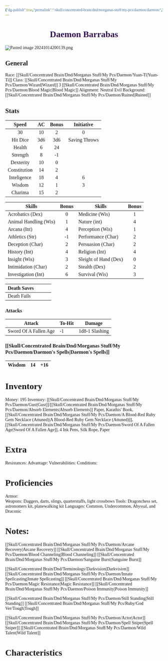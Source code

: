 ```yaml
---
{"dg-publish":true,"permalink":"/skull/concentrated-brain/dnd/morganas-stuff/my-pcs/daemon/daemon/","tags":["Tagless"],"noteIcon":""}
---
```


<style id="Force_Custom_Fonts" type="text/css">@font-face{font-style:normal;font-family:"Merriweather";src:local("Merriweather")}@font-face{font-style:bolder;font-family:"Merriweather";src:local("Merriweather")}@font-face{font-style:normal;font-family:"Merriweather";src:local("Merriweather");unicode-range:U+0-FF,U+2E80-9FFF,U+F900-FAFF,U+FE30-FE4F,U+20000-2FA1F}@font-face{font-style:bolder;font-family:"Merriweather";src:local("Merriweather");unicode-range:U+0-FF,U+2E80-9FFF,U+F900-FAFF,U+FE30-FE4F,U+20000-2FA1F}@font-face{font-style:normal;font-family:"Merriweather";src:local("Merriweather");unicode-range:U+0-FF}@font-face{font-style:bolder;font-family:"Merriweather";src:local("Merriweather");unicode-range:U+0-FF}:not(pre):not(code):not(textarea):not(tt):not(kbd):not(samp):not(var){font-family:"Merriweather"!important}pre,code,textarea,tt,kbd,samp,var{font-family:monospace!important}pre *,code *,textarea *,tt *,kbd *,samp *,var *{font-family:monospace!important}</style>


# <center><span style="color:#32114e">Daemon Barrabas</span></center>



![Pasted image 20241014200139.png](/img/user/images/Pasted%20image%2020241014200139.png)


## General
 Race:  [[Skull/Concentrated Brain/Dnd/Morganas Stuff/My Pcs/Daemon/Yuan-Ti\|Yuan-Ti]]
 Class: [[Skull/Concentrated Brain/Dnd/Morganas Stuff/My Pcs/Daemon/Wizard\|Wizard]] 3 [[Skull/Concentrated Brain/Dnd/Morganas Stuff/My Pcs/Daemon/Blood Magic\|Blood Magic]]
 Alignment: Neutral Evil
 Background: [[Skull/Concentrated Brain/Dnd/Morganas Stuff/My Pcs/Daemon/Ruined\|Ruined]]


## Stats

|    Speed     | AC  | Bonus |  Initiative   |
| :----------: | :-: | :---: | :-----------: |
|      30      | 10  |   2   |       0       |
|   Hit Dice   | 3d6 |  3d6  | Saving Throws |
|    Health    |  6  |  24   |               |
|   Strength   |  8  |  -1   |               |
|  Dexterity   | 10  |   0   |               |
| Constitution | 14  |   2   |               |
| Inteligence  | 18  |   4   |       6       |
|    Wisdom    | 12  |   1   |       3       |
|   Charima    | 15  |   2   |               |

| Skills                | Bonus | Skills                | Bonus |
| --------------------- | :---: | --------------------- | :---: |
| Acrobatics (Dex)      |   0   | Medicine (Wis)        |   1   |
| Animal Handling (Wis) |   1   | Nature (int)          |   4   |
| Arcana (Int)          |   4   | Perception (Wis)      |   1   |
| Athletics (Str)       |  -1   | Performance (Char)    |   2   |
| Deception (Char)      |   2   | Persuasion (Char)     |   2   |
| History (Int)         |   4   | Religion (Int)        |   4   |
| Insight (Wis)         |   3   | Sleight of Hand (Dex) |   0   |
| Intimidation (Char)   |   2   | Stealth (Dex)         |   2   |
| Investigation (Int)   |   6   | Survival (Wis)        |   3   |

| Death Saves  |     |     |     |
| ------------ | --- | --- | --- |
| Death Fails |     |     |     |
### Attacks

| Attack                | To-Hit | Damage         |
| --------------------- | ------ | -------------- |
| Sword Of A Fallen Age | -1     | 1d8-1 Slashing |

### [[Skull/Concentrated Brain/Dnd/Morganas Stuff/My Pcs/Daemon/Daemon's Spells\|Daemon's Spells]]

| Wisdom | 14  | +16 |
| ------ | --- | --- |

# Inventory

Money: 195
Inventory: [[Skull/Concentrated Brain/Dnd/Morganas Stuff/My Pcs/Daemon/Gust\|Gust]]/[[Skull/Concentrated Brain/Dnd/Morganas Stuff/My Pcs/Daemon/Absorb Elements\|Absorb Elements]] Paper, Karathis' Book, [[Skull/Concentrated Brain/Dnd/Morganas Stuff/My Pcs/Daemon/A Blood-Red Ruby Gem Necklace (Attuned)\|A Blood-Red Ruby Gem Necklace (Attuned)]], [[Skull/Concentrated Brain/Dnd/Morganas Stuff/My Pcs/Daemon/Sword Of A Fallen Age\|Sword Of A Fallen Age]], 4 Ink Pens, Silk Rope, Paper

# Extra
Resistances: 
Advantage: 
Vulnerabilities: 
Conditions: 
  

# Proficiencies
		
Armor:  
Weapons: Daggers, darts, slings, quarterstaffs, light crossbows
Tools: Dragonchess set, astronomers kit, planewalking kit
Languages: Common, Undercommon, Abyssal, and Draconic

# Notes: 
[[Skull/Concentrated Brain/Dnd/Morganas Stuff/My Pcs/Daemon/Arcane Recovery\|Arcane Recovery]]
[[Skull/Concentrated Brain/Dnd/Morganas Stuff/My Pcs/Daemon/Blood Channeling\|Blood Channeling]]
[[Skull/Concentrated Brain/Dnd/Morganas Stuff/My Pcs/Daemon/Sanguine Burst\|Sanguine Burst]]

[[Skull/Concentrated Brain/Dnd/Terminology/Darkvision\|Darkvision]]
[[Skull/Concentrated Brain/Dnd/Morganas Stuff/My Pcs/Daemon/Innate Spellcasting\|Innate Spellcasting]]
[[Skull/Concentrated Brain/Dnd/Morganas Stuff/My Pcs/Daemon/Magic Resistance\|Magic Resistance]]
[[Skull/Concentrated Brain/Dnd/Morganas Stuff/My Pcs/Daemon/Poison Immunity\|Poison Immunity]]

[[Skull/Concentrated Brain/Dnd/Morganas Stuff/My Pcs/Daemon/Still Standing\|Still Standing]] 
	[[Skull/Concentrated Brain/Dnd/Morganas Stuff/My Pcs/Ruby/God Ver/Tough\|Tough]]

[[Skull/Concentrated Brain/Dnd/Morganas Stuff/My Pcs/Daemon/Actor\|Actor]]
[[Skull/Concentrated Brain/Dnd/Morganas Stuff/My Pcs/Daemon/Spell Sniper\|Spell Sniper]]
[[Skull/Concentrated Brain/Dnd/Morganas Stuff/My Pcs/Daemon/Wild Talent\|Wild Talent]]


# Characteristics 

